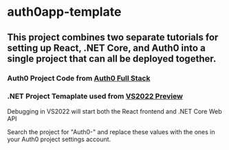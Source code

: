 # auth0app-template

## This project combines two separate tutorials for setting up React, .NET Core, and Auth0 into a single project that can all be deployed together.

### Auth0 Project Code from [Auth0 Full Stack](https://developer.auth0.com/resources/code-samples/full-stack/hello-world/basic-access-control/spa/react-javascript/aspnet-core-csharp)

### .NET Project Temaplate used from [VS2022 Preview](https://learn.microsoft.com/en-us/visualstudio/javascript/tutorial-asp-net-core-with-react?view=vs-2022)

Debugging in VS2022 will start both the React frontend and .NET Core Web API

Search the project for "Auth0-" and replace these values with the ones in your Auth0 project settings account.
